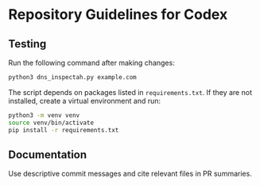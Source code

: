 # Repository Guidelines for Codex

## Testing
Run the following command after making changes:

```bash
python3 dns_inspectah.py example.com
```

The script depends on packages listed in `requirements.txt`. If they are not installed, create a virtual environment and run:

```bash
python3 -m venv venv
source venv/bin/activate
pip install -r requirements.txt
```

## Documentation
Use descriptive commit messages and cite relevant files in PR summaries.
